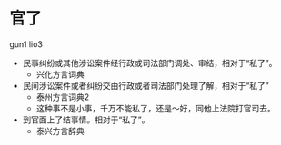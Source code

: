 # 官了
gun1 lio3
+ 民事纠纷或其他涉讼案件经行政或司法部门调处、审结，相对于“私了”。
  * 兴化方言词典
+ 民间涉讼案件或者纠纷交由行政或者司法部门处理了解，相对于“私了”
  * 泰州方言词典2
  - 这种事不是小事，千万不能私了，还是～好，同他上法院打官司去。
+ 到官面上了结事情。相对于“私了”。
  * 泰兴方言辞典
